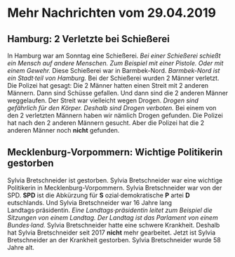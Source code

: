 # Mehr Nachrichten vom 29.04.2019


## Hamburg: 2 Verletzte bei Schießerei
In Hamburg war am Sonntag eine Schießerei. 
*Bei einer Schießerei schießt ein Mensch auf andere Menschen.* 
*Zum Beispiel mit einer Pistole.* 
*Oder mit einem Gewehr.* Diese Schießerei war in Barmbek-Nord. 
*Barmbek-Nord ist ein Stadt·teil von Hamburg.* Bei der Schießerei wurden 2 Männer verletzt. Die Polizei hat gesagt: Die 2 Männer hatten einen Streit mit 2 anderen Männern. Dann sind Schüsse gefallen. Und dann sind die 2 anderen Männer weggelaufen. Der Streit war vielleicht wegen Drogen. 
*Drogen sind gefährlich für den Körper.* 
*Deshalb sind Drogen verboten.* Bei einem von den 2 verletzten Männern haben wir nämlich Drogen gefunden. Die Polizei hat nach den 2 anderen Männern gesucht. Aber die Polizei hat die 2 anderen Männer noch **nicht** gefunden. 

## Mecklenburg-Vorpommern: Wichtige Politikerin gestorben
Sylvia Bretschneider ist gestorben. Sylvia Bretschneider war eine wichtige Politikerin in Mecklenburg-Vorpommern. Sylvia Bretschneider war von der SPD. 
**SPD** ist die Abkürzung für **S** ozial·demokratische **P** artei **D** eutschlands. Und Sylvia Bretschneider war 16 Jahre lang Landtags·präsidentin. 
*Eine Landtags·präsidentin leitet zum Beispiel die Sitzungen von einem Landtag.* 
*Der Landtag ist das Parlament von einem Bundes·land.* Sylvia Bretschneider hatte eine schwere Krankheit. Deshalb hat Sylvia Bretschneider seit 2017 **nicht** mehr gearbeitet. Jetzt ist Sylvia Bretschneider an der Krankheit gestorben. Sylvia Bretschneider wurde 58 Jahre alt. 
